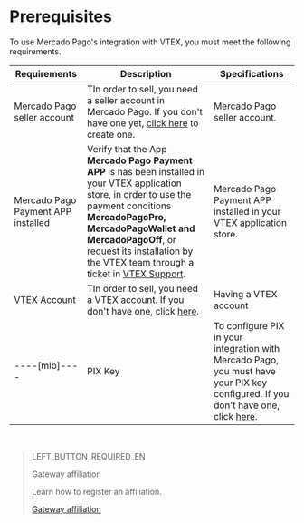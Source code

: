 # Prerequisites

To use Mercado Pago's integration with VTEX, you must meet the following requirements.

|Requirements|Description|Specifications|
|---|---|---|
|Mercado Pago seller account|TIn order to sell, you need a seller account in Mercado Pago. If you don't have one yet, [click here](https://www.mercadopago[FAKER][URL][DOMAIN]/hub/registration/landing) to create one.|Mercado Pago seller account.|
|Mercado Pago Payment APP installed|Verify that the App **Mercado Pago Payment APP** is has been installed  in your VTEX application store, in order to use the payment conditions **MercadoPagoPro, MercadoPagoWallet and MercadoPagoOff**, or request its installation by the VTEX team through a ticket in [VTEX Support](https://help.vtex.com/en/support).|Mercado Pago Payment APP installed  in your VTEX application store.|
|VTEX Account|TIn order to sell, you need a VTEX account. If you don't have one, click [here](https://vtex.com/us-en/contact/).|Having a VTEX account|
----[mlb]----|PIX Key|To configure PIX in your integration with Mercado Pago, you must have your PIX key configured. If you don't have one, click [here](https://www.mercadopago[FAKER][URL][DOMAIN]/stop/pix?url=https%3A%2F%2Fwww.mercadopago.com.br%2Fadmin-pix-keys%2Fmy-keys&authentication_mode=required).|PIX Key|------------

&nbsp;

> LEFT_BUTTON_REQUIRED_EN
>
> Gateway affiliation
>
> Learn how to register an affiliation.
>
> [Gateway affiliation](https://www.mercadopago[FAKER][URL][DOMAIN]/developers/en/guides/plugins/unofficial/vtex/gateway-affiliations)